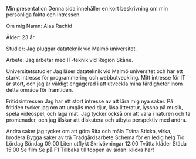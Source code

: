 Min presentation
Denna sida innehåller en kort beskrivning om min personliga fakta och intressen.



Om mig
Namn: Alaa Rachid

Ålder: 23 år

Studier: Jag pluggar datateknik vid Malmö universitet.

Arbete: Jag arbetar med IT-teknik vid Region Skåne.

Universitetsstudier
Jag läser datateknik vid Malmö universitet och har ett starkt intresse för programmering och webbutveckling. Mitt intresse för IT är stort, och jag är väldigt engagerad i att utveckla mina färdigheter inom detta område för framtiden.

Fritidsintressen
Jag har ett stort intresse av att lära mig nya saker. På fritiden tycker jag om att umgås med djur, läsa litteratur, lyssna på musik, spela videospel, och laga mat. Jag tycker också om att vara i naturen och ta promenader, och jag älskar att diskutera och utbyta perspektiv med andra.

Andra saker jag tycker om att göra
Rita och måla
Träna
Sticka, virka, brodera
Bygga saker av trä
Trädgårdsarbete
Schema för en ledig helg
Tid	Lördag	Söndag
09:00	Liten utflykt	Skrivövningar
12:00	Tvätta kläder	Städa
15:00	Se film	Se på F1
Tillbaka till toppen av sidan: klicka här!
